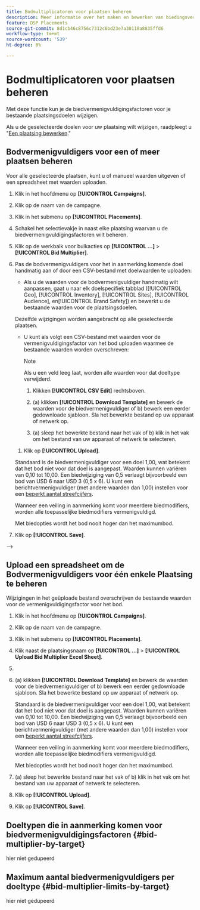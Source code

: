 ```yaml
---
title: Bodmultiplicatoren voor plaatsen beheren
description: Meer informatie over het maken en bewerken van biedingsvermenigvuldigers voor opgegeven plaatsingsdoelen.
feature: DSP Placements
source-git-commit: 8d1cb46c8756c7312c6bd23e7a30118a8835ffd6
workflow-type: tm+mt
source-wordcount: '539'
ht-degree: 0%

---
```


# Bodmultiplicatoren voor plaatsen beheren


<!--

See if any of these procedures are implemented; may need to be edited and/or re-worded based on functionality/UI

-->

Met deze functie kun je de biedvermenigvuldigingsfactoren voor je bestaande plaatsingsdoelen wijzigen.

Als u de geselecteerde doelen voor uw plaatsing wilt wijzigen, raadpleegt u &quot;[Een plaatsing bewerken](/help/dsp/campaign-management/placements/placement-edit.md).&quot;

## Bodvermenigvuldigers voor een of meer plaatsen beheren

Voor alle geselecteerde plaatsen, kunt u of manueel waarden uitgeven of een spreadsheet met waarden uploaden.

1. Klik in het hoofdmenu op **[!UICONTROL Campaigns]**.

1. Klik op de naam van de campagne.

1. Klik in het submenu op **[!UICONTROL Placements]**.

1. Schakel het selectievakje in naast elke plaatsing waarvan u de biedvermenigvuldigingsfactoren wilt beheren.

1. Klik op de werkbalk voor bulkacties op **[!UICONTROL ...]** > **[!UICONTROL Bid Multiplier]**.

1. Pas de bodvermenigvuldigers voor het in aanmerking komende doel handmatig aan of door een CSV-bestand met doelwaarden te uploaden:

   * Als u de waarden voor de bodvermenigvuldiger handmatig wilt aanpassen, gaat u naar elk doelspecifiek tabblad ([!UICONTROL Geo], [!UICONTROL Inventory], [!UICONTROL Sites], [!UICONTROL Audience], en[!UICONTROL Brand Safety]) en bewerkt u de bestaande waarden voor de plaatsingsdoelen.

   Dezelfde wijzigingen worden aangebracht op alle geselecteerde plaatsen.

   * U kunt als volgt een CSV-bestand met waarden voor de vermenigvuldigingsfactor van het bod uploaden waarmee de bestaande waarden worden overschreven:

     >[!NOTE]
     >
     >Als u een veld leeg laat, worden alle waarden voor dat doeltype verwijderd.<!-- Verify and re-word if needed. I'm not sure if you'll be able to have multiple data rows (one per placement) or if there will be only one data row applicable for all. -->

      1. Klikken **[!UICONTROL CSV Edit]** rechtsboven.

      1. (a) klikken **[!UICONTROL Download Template]** en bewerk de waarden voor de biedvermenigvuldiger of b) bewerk een eerder gedownloade sjabloon. Sla het bewerkte bestand op uw apparaat of netwerk op.

      1. (a) sleep het bewerkte bestand naar het vak of b) klik in het vak om het bestand van uw apparaat of netwerk te selecteren.

   1. Klik op **[!UICONTROL Upload]**.

   Standaard is de biedvermenigvuldiger voor een doel 1,00, wat betekent dat het bod niet voor dat doel is aangepast. Waarden kunnen variëren van 0,10 tot 10,00. Een biedwijziging van 0,5 verlaagt bijvoorbeeld een bod van USD 6 naar USD 3 (0,5 x 6). U kunt een berichtvermenigvuldiger (met andere waarden dan 1,00) instellen voor een [beperkt aantal streefcijfers](#bid-multiplier-limits-by-target).

   Wanneer een veiling in aanmerking komt voor meerdere biedmodifiers, worden alle toepasselijke biedmodifiers vermenigvuldigd.

   Met biedopties wordt het bod nooit hoger dan het maximumbod.

1. Klik op **[!UICONTROL Save]**.

—>

## Upload een spreadsheet om de Bodvermenigvuldigers voor één enkele Plaatsing te beheren<!-- Is this still going to exist independently, or will you just do this via the "Bid Multiplier" option in the main context menu for placements? If both options, then reword headings for distinction -->

Wijzigingen in het geüploade bestand overschrijven de bestaande waarden voor de vermenigvuldigingsfactor voor het bod.<!-- what if you delete a row? -->

1. Klik in het hoofdmenu op **[!UICONTROL Campaigns]**.

1. Klik op de naam van de campagne.

1. Klik in het submenu op **[!UICONTROL Placements]**.

1. Klik naast de plaatsingsnaam op  **[!UICONTROL ...]** > **[!UICONTROL Upload Bid Multiplier Excel Sheet]**.

1. 
   <!-- Verify the rest of these steps. -->

1. (a) klikken **[!UICONTROL Download Template]** en bewerk de waarden voor de biedvermenigvuldiger of b) bewerk een eerder gedownloade sjabloon. Sla het bewerkte bestand op uw apparaat of netwerk op.

   Standaard is de biedvermenigvuldiger voor een doel 1,00, wat betekent dat het bod niet voor dat doel is aangepast. Waarden kunnen variëren van 0,10 tot 10,00. Een biedwijziging van 0,5 verlaagt bijvoorbeeld een bod van USD 6 naar USD 3 (0,5 x 6). U kunt een berichtvermenigvuldiger (met andere waarden dan 1,00) instellen voor een [beperkt aantal streefcijfers](#bid-multiplier-limits-by-target).

   Wanneer een veiling in aanmerking komt voor meerdere biedmodifiers, worden alle toepasselijke biedmodifiers vermenigvuldigd.

   Met biedopties wordt het bod nooit hoger dan het maximumbod.

1. (a) sleep het bewerkte bestand naar het vak of b) klik in het vak om het bestand van uw apparaat of netwerk te selecteren.

1. Klik op **[!UICONTROL Upload]**.

1. Klik op **[!UICONTROL Save]**.

## Doeltypen die in aanmerking komen voor biedvermenigvuldigingsfactoren {#bid-multiplier-by-target}

hier niet gedupeerd

## Maximum aantal biedvermenigvuldigers per doeltype {#bid-multiplier-limits-by-target}

hier niet gedupeerd

<!--

>[!MORELIKETHIS]
>
>* [About Placement Management](placement-about.md)
>* [Edit a Placement](placement-edit.md)
>* [View the Change Log for a Placement](placement-change-log.md)
>* [Placement Settings](placement-settings.md)
 -->
